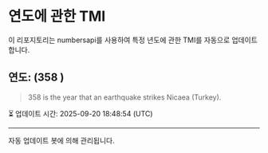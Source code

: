 
# 연도에 관한 TMI

이 리포지토리는 numbersapi를 사용하여 특정 년도에 관한 TMI를 자동으로 업데이트합니다.

## 연도: (358 )
> 358 is the year that an earthquake strikes Nicaea (Turkey).

⏳ 업데이트 시간: 2025-09-20 18:48:54 (UTC)

---
자동 업데이트 봇에 의해 관리됩니다.

